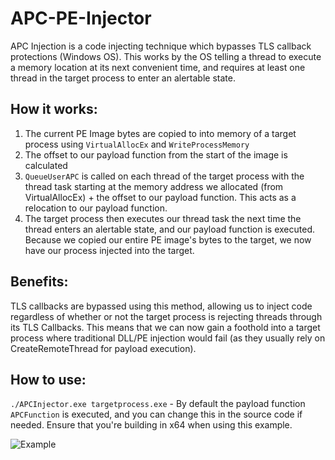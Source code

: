 # APC-PE-Injector
APC Injection is a code injecting technique which bypasses TLS callback protections (Windows OS). This works by the OS telling a thread to execute a memory location at its next convenient time, and requires at least one thread in the target process to enter an alertable state.

## How it works:
1. The current PE Image bytes are copied to into memory of a target process using `VirtualAllocEx` and `WriteProcessMemory`
2. The offset to our payload function from the start of the image is calculated
3. `QueueUserAPC` is called on each thread of the target process with the thread task starting at the memory address we allocated (from VirtualAllocEx) + the offset to our payload function. This acts as a relocation to our payload function.
4. The target process then executes our thread task the next time the thread enters an alertable state, and our payload function is executed. Because we copied our entire PE image's bytes to the target, we now have our process injected into the target.

## Benefits:
TLS callbacks are bypassed using this method, allowing us to inject code regardless of whether or not the target process is rejecting threads through its TLS Callbacks. This means that we can now gain a foothold into a target process where traditional DLL/PE injection would fail (as they usually rely on CreateRemoteThread for payload execution).

## How to use:
`./APCInjector.exe targetprocess.exe` - By default the payload function `APCFunction` is executed, and you can change this in the source code if needed. Ensure that you're building in x64 when using this example.

![Example](https://github.com/AlSch092/APC-PE-Injector/assets/94417808/9bc1d6dc-5a79-4a81-83e8-52f429852209)
